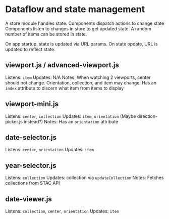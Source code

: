 # Dataflow and state management

A store module handles state.
Components dispatch actions to change state
Components listen to changes in store to get updated state.
A random number of items can be stored in state.

On app startup, state is updated via URL params.
On state opdate, URL is updated to reflect state.


## viewport.js / advanced-viewport.js
Listens: `item`
Updates: N/A
Notes: When watching 2 viewports, center should not change. Orientation, collection, and item may change.
Has an `index` attribute to discern what item from items to display

## viewport-mini.js

Listens: `center`, `collection`
Updates: `item`, `orientation` (Maybe direction-picker.js instead?)
Notes: Has an `orientation` attribute

## date-selector.js
Listens: `center`, `orientation`
Updates: `item`

## year-selector.js
Listens: `collection`
Updates: collection via `updateCollection`
Notes: Fetches collections from STAC API

## date-viewer.js
Listens: `collection`, `center`, `orientation`
Updates: `item`
